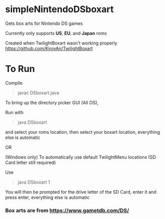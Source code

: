 # simpleNintendoDSboxart
Gets box arts for Nintendo DS games 

Currently only supports **US**, **EU**, and **Japan** roms

Created when TwilightBoxart wasn't working properly
https://github.com/KirovAir/TwilightBoxart

# To Run


Compile 
> javac DSboxart.java

To bring up the directory picker GUI (All OS),

Run with 

> java DSboxart

and select your roms location, then select your boxart location, everything else is automatic

OR

(Windows only) To automatically use default TwilightMenu locations (SD Card letter still required)

Use

> java DSboxart 1

You will then be prompted for the drive letter of the SD Card, enter it and press enter, everything else is automatic


### Box arts are from https://www.gametdb.com/DS/
